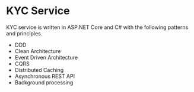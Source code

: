 # KYC Service
KYC service is written in ASP.NET Core and C# with the following patterns and principles.
- DDD
- Clean Architecture
- Event Driven Architecture
- CQRS
- Distributed Caching
- Asynchronous REST API
- Background processing